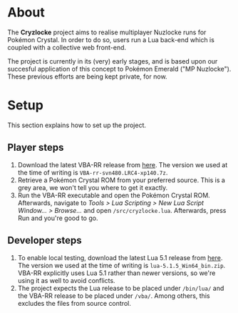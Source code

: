 # About
The **Cryzlocke** project aims to realise multiplayer Nuzlocke runs for Pokémon Crystal. In order to do so, users run a Lua back-end which is coupled with a collective web front-end.

The project is currently in its (very) early stages, and is based upon our succesful application of this concept to Pokémon Emerald ("MP Nuzlocke"). These previous efforts are being kept private, for now.

# Setup
This section explains how to set up the project.

## Player steps
1. Download the latest VBA-RR release from [here](https://github.com/TASEmulators/vba-rerecording/releases). The version we used at the time of writing is 
`VBA-rr-svn480.LRC4-xp140.7z`.
1. Retrieve a Pokémon Crystal ROM from your preferred source. This is a grey area, we won't tell you where to get it exactly.
1. Run the VBA-RR executable and open the Pokémon Crystal ROM. Afterwards, navigate to _Tools > Lua Scripting > New Lua Script Window... > Browse..._ and open `/src/cryzlocke.lua`. Afterwards, press Run and you're good to go.

## Developer steps
1. To enable local testing, download the latest Lua 5.1 release from [here](https://luabinaries.sourceforge.net/download.html). The version we used at the time of writing is `lua-5.1.5_Win64_bin.zip`. VBA-RR explicitly uses Lua 5.1 rather than newer versions, so we're using it as well to avoid conflicts.
1. The project expects the Lua release to be placed under `/bin/lua/` and the VBA-RR release to be placed under `/vba/`. Among others, this excludes the files from source control.